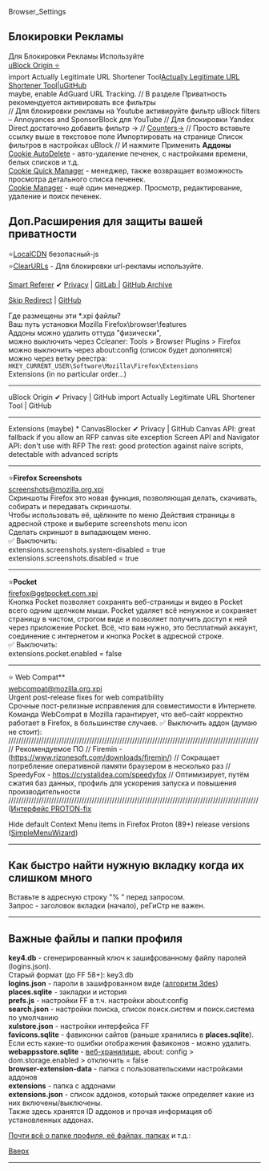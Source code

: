 Browser_Settings

## Блокировки Рекламы
Для Блокировки Рекламы Используйте <br>
[uBlock Origin ⭐](https://addons.mozilla.org/ru/firefox/addon/ublock-origin/) <br>
import Actually Legitimate URL Shortener Tool[Actually Legitimate URL Shortener Tool](https://raw.githubusercontent.com/DandelionSprout/adfilt/master/LegitimateURLShortener.txt)|[uGitHub](https://github.com/DandelionSprout/adfilt/blob/master/LegitimateURLShortener.txt) <br>
maybe, enable AdGuard URL Tracking.
// В разделе Приватность рекомендуется активировать все фильтры   
// Для блокировки рекламы на Youtube активируйте фильтр uBlock filters – Annoyances and SponsorBlock для YouTube
// Для блокировки Yandex Direct достаточно добавить фильтр ->
// [Counters→](https://easylist-downloads.adblockplus.org/cntblock.txt)
// Просто вставьте ссылку выше в текстовое поле Импортировать на странице Список фильтров в настройках uBlock 
// И нажмите Применить
**Аддоны**<br>
[Cookie AutoDelete](https://addons.mozilla.org/firefox/addon/cookie-autodelete/) - авто-удаление печенек, с настройками времени, белых списков и т.д.<br>
[Cookie Quick Manager](https://addons.mozilla.org/firefox/addon/cookie-quick-manager/) - менеджер, также возвращает возможность просмотра детального списка печенек.<br>
[Cookie Manager](https://addons.mozilla.org/en-US/firefox/addon/a-cookie-manager/) - ещё один менеджер. Просмотр, редактирование, удаление и поиск печенек.<br>
## Доп.Расширения для защиты вашей приватности
⭐[LocalCDN](https://addons.mozilla.org/ru/firefox/addon/localcdn-fork-of-decentraleyes/) безопасный-js <br>
⭐[ClearURLs](https://addons.mozilla.org/ru/firefox/addon/clearurls/) - Для блокировки url-рекламы используйте. <br>

[Smart Referer](https://addons.mozilla.org/firefox/addon/smart-referer/) ✔ [Privacy](https://addons.mozilla.org/firefox/addon/smart-referer/privacy/) | [GitLab ](https://gitlab.com/smart-referer/smart-referer)| [GitHub Archive](https://github.com/meh/smart-referer)
<br>

[Skip Redirect](https://addons.mozilla.org/firefox/addon/skip-redirect/)  | [GitHub](https://github.com/sblask/webextension-skip-redirect) <br>

Где размещены эти *.xpi файлы? <br>
Ваш путь установки Mozilla Firefox\browser\features <br>
Аддоны можно удалить оттуда "физически", <br>
можно выключить через Ccleaner: Tools > Browser Plugins > Firefox <br>
можно выключить через about:config (список будет дополнятся) <br>
можно через ветку реестра: `HKEY_CURRENT_USER\Software\Mozilla\Firefox\Extensions` <br>
Extensions (in no particular order...)
___
uBlock Origin ✔ Privacy | GitHub
import Actually Legitimate URL Shortener Tool | GitHub
___
Extensions (maybe)
*
CanvasBlocker ✔ Privacy | GitHub
Canvas API:  great fallback if you allow an RFP canvas site exception
Screen API and Navigator API: don't use with RFP
The rest: good protection against naive scripts, detectable with advanced scripts <br> 

___
⭐**Firefox Screenshots** <br>
[screenshots@mozilla.org.xpi](https://support.mozilla.org/ru/kb/skrinshoty-firefox) <br>
Скриншоты Firefox это новая функция, позволяющая делать, скачивать, собирать и передавать скриншоты.  <br>
Чтобы использовать её, щёлкните по меню Действия страницы в адресной строке и выберите screenshots menu icon  <br>
Сделать скриншот в выпадающем меню. <br>
✅ Выключить: <br>
extensions.screenshots.system-disabled = true <br>
extensions.screenshots.disabled = true <br>
___
⭐**Pocket** <br>
[firefox@getpocket.com.xpi](https://support.mozilla.org/ru/kb/sohranit-veb-stranicy-dlya-posleduyushego-prosmotr) <br>
Кнопка Pocket позволяет сохранять веб-страницы и видео в Pocket всего одним щелчком мыши. Pocket удаляет всё ненужное и сохраняет страницу в чистом, строгом виде и позволяет получить доступ к ней через приложение Pocket. Всё, что вам нужно, это бесплатный аккаунт, соединение с интернетом и кнопка Pocket в адресной строке. <br>
✅ Выключить: <br>
extensions.pocket.enabled = false <br>
___
⭐ Web Compat** <br>
[webcompat@mozilla.org.xpi](https://superuser.com/questions/1117062/what-is-the-web-compat-firefox-addon-avast-suggest-removing) <br>
Urgent post-release fixes for web compatibility <br>
Срочные пост-релизные исправления для совместимости в Интернете. <br>
Команда WebCompat в Mozilla гарантирует, что веб-сайт корректно работает в Firefox, в большинстве случаев.
✅ Выключить аддон (думаю не стоит): <br>
///////////////////////////////////////////////////////////////////////////////////////////////////
// Рекомендуемое ПО
// Firemin - (https://www.rizonesoft.com/downloads/firemin/) 
// Сокращает потребление оперативной памяти браузером в несколько раз
// SpeedyFox - https://crystalidea.com/speedyfox
// Оптимизирует, путём сжатия баз данных, профиль для ускорения запуска и повышения производительности
///////////////////////////////////////////////////////////////////////////////////////////////////
([Интерфейс PROTON-fix](https://github.com/black7375/Firefox-UI-Fix)
 
Hide default Context Menu items in Firefox Proton (89+) release versions ([SimpleMenuWizard](https://github.com/stonecrusher/simpleMenuWizard)) <br>
___

## Как быстро найти нужную вкладку когда их слишком много

Вставьте в адресную строку "% " перед запросом. <br>
Запрос - заголовок вкладки (начало), реГиСтр не важен.
___
## Важные файлы и папки профиля

**key4.db** - сгенерированный ключ к зашифрованному файлу паролей (logins.json). <br>
Старый формат (до FF 58+): key3.db  <br>
**logins.json** - пароли в зашифрованном виде ([алгоритм 3des](https://ru.wikipedia.org/wiki/Triple_DES))<br>
**places.sqlite** - закладки и история <br>
**prefs.js** - настройки FF в т.ч. настройки about:config <br>
**search.json** - настройки поиска, список поиск.систем и поиск.система по умолчанию <br>
**xulstore.json** - настройки интерфейса FF <br>
**favicons.sqlite** - фавиконки сайтов (раньше хранились в **places.sqlite**). <br>
Если есть какие-то ошибки отображения фавиконов - можно удалить. <br>
**webappsstore.sqlite** - [веб-хранилище](https://ru.wikipedia.org/wiki/Web_Storage),
about: config > dom.storage.enabled > отключить = false<br>
**browser-extension-data** - папка с пользовательскими настройками аддонов <br>
**extensions** - папка с аддонами <br>
**extensions.json** - список аддонов, который также определяет какие из них включены/выключены. <br>
Также здесь хранятся ID аддонов и прочая информация об установленных аддонах.<br>

[Почти всё о папке профиля, её файлах, папках](http://kb.mozillazine.org/Profile_folder_-_Firefox) и т.д.: <br>

[Вверх](#_)
___
